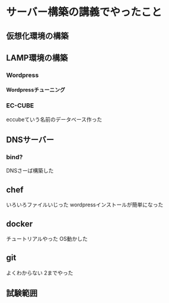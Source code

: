サーバー構築の講義でやったこと
==================================

## 仮想化環境の構築

## LAMP環境の構築

### Wordpress

#### Wordpressチューニング

### EC-CUBE

eccubeていう名前のデータベース作った

## DNSサーバー

### bind?
DNSさーば構築した
## chef
いろいろファイルいじった
wordpressインストールが簡単になった
## docker
チュートリアルやった
OS動かした
## git
よくわからない
2までやった
## 試験範囲

